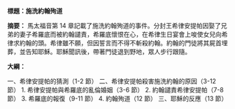 **標題：施洗約翰殉道**

**摘要：**
馬太福音第 14 章記載了施洗約翰殉道的事件。分封王希律安提帕因娶了兄弟的妻子希羅底而被約翰譴責，希羅底懷恨在心，在希律生日宴會上唆使女兒向希律求約翰的頭。希律雖不願，但因誓言而不得不斬殺約翰。約翰的門徒將其屍首埋葬，並告知耶穌。耶穌聞訊後，帶著門徒退到野地，眾人步行跟隨。

**大綱：**

一、希律安提帕的猜測（1-2 節）
二、希律安提帕殺害施洗約翰的原因（3-12 節）
    1. 希律安提帕與希羅底的亂倫婚姻（3-6 節）
    2. 約翰譴責希律安提帕（7-8 節）
    3. 希羅底的報復（9-11 節）
    4. 約翰殉道（12 節）
三、耶穌的反應（13 節）